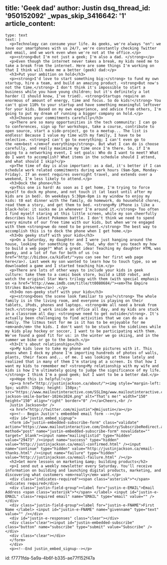 title: 'Geek dad'
author: Justin
dsq_thread_id: '950152092'
_wpas_skip_3416642: '1'
article_content:
  -
    type: text
    text: |
      <p>Technology can consume your life. As geeks, we're always "on": we have our smartphones with us 24/7, we're constantly checking Twitter and email, and we work even when we're not at the office.</p>
      <p><strong>But I'm not just a geek; I'm also a dad. </strong></p>
      <p>Even though the internet never takes a break, my kids need me to take a break from the internet. Here are some things I'm working on that I think will make me a better (geek) dad:</p>
      <h3>Put your ambition on hold</h3>
      <p><strong>I'd love to start something big:</strong> to fund my own startup, hire a team, and build an amazing product. <strong>But now's not the time.</strong> I don't think it's impossible to start a business while you have young children; but it's definitely a lot harder (I should know, I've tried). <strong>Startups require an enormous of amount of energy, time and focus. So do kids!</strong> You can't give 110% to your startup and have something meaningful leftover for your kids. Based on my own experience, and advice from others, I'm going to put my dream of running a bigger company on hold.</p>
      <h3>Choose your commitments carefully</h3>
      <p>There are so many opportunities in the tech community: I can go to conferences, sign up for workshops, take a course, contribute to open source, start a side-project, go to a meetup... The list is endless! Because I value my time with my family, I have to be selective. <strong>I can't go to everything; I can't even go to the <em>best </em>of everything</strong>. But what I can do is choose carefully, and really maximize my time once I'm there. So, if I'm going to a networking event, I set goals: Who do I want to meet? What do I want to accomplish? What items in the schedule should I attend, and what should I skip?</p>
      <p>The time of day is also important: as a dad, it's better if I can schedule work related commitments during work hours (9am-5pm, Monday-Friday). If an event requires overnight travel, and extends over a weekend, I'm less likely to attend.</p>
      <h3>Dock the phone</h3>
      <p>This one is hard! As soon as I get home, I'm trying to force myself to dock my phone, and not touch it (at least until after my kids are in bed). On weekdays 5:30pm-8pm is my window to enjoy my kids: t0 eat dinner with the family, do homework, do household chores, read them a story, and get them to bed. <strong>My iPhone is like a black-hole: it sucks me in whenever I'm around it.</strong> Too often I find myself staring at this little screen, while my son cheerfully describes his latest Pokemon battle. I don't think we need to spend every minute of our free time with our kids, but when we're engaged with them <strong>we do need to be present.</strong> The best way to accomplish this is to dock the phone when I get home.</p>
      <h3>Do geeky stuff with your kids</h3>
      <p>On a Saturday, my daughter and I were just hanging around the house, looking for something to do. "Dad, why don't you teach my how to build a web page?" What a great idea! Teaching my daughter HTML was geeky, and a lot of fun for both of us (<a href="http://bizbox.ca/kidlet/">you can see her first web page here</a>). Last week my son wanted to learn how to touch type, so we downloaded a game and I started teaching him.</p>
      <p>There are lots of other ways to include your kids in geek culture: take them to a comic book store, build a LEGO robot, and watch the original Star Wars trilogy with them (with special emphasis on <a href="http://www.imdb.com/title/tt0080684/"><em>The Empire Strikes Back</em></a>) .</p>
      <h3>Do non-geeky stuff with your kids</h3>
      <p><strong>Does the scene look familiar to you?</strong> The whole family is in the living room, and everyone is playing on their tablets, iPods, phones and laptops. <strong>We all need a break from tech.</strong> I work inside an office all day, and my kids are stuck in a classroom all day: <strong>we need to get outside</strong>. It's actually been challenging to find activities that we can do as a family. The litmus test for me is it has to be enjoyable for me <em>and</em> the kids. I don't want to be stuck on the sidelines while my kids play hockey or soccer, I want to be participating with them. We've found a good fit for us: in the winter we go skiing, and in the summer we bike or go to the beach.</p>
      <h3>It's about relationships</h3>
      <p>My kids love to take my phone and take pictures with it. This means when I dock my phone I'm importing hundreds of photos of walls, plants, their faces and... of me. I was looking at these lately and realized that in many of them I'm staring at a screen. Is that how I want my kids to remember me? <strong>My relationship with my wife and kids is how I'm ultimately going to judge the significance of my life.</strong> I think I'm a good geek; but I want to be a better dad.</p>
      <p>Hope this is helpful!</p>
      <p><a href="http://justinjackson.ca/about/"><img style="margin-left: 5px; width: 150px; height: 150px;" src="https://www.mailoutinteractive.com/SSLImg/www.mailoutinteractive.com/Industry/Home/7450/29473/images/justin-jackson-smile-barber-1024x1024.png" alt="That's me!" width="150" height="150" align="right" border="0" /></a>Cheers,<br />
      Justin Jackson<br />
      <a href="http://twitter.com/mijustin">@mijustin</a></p>
      <p><!-- Begin Justin's embedded email form --></p>
      <div id="justin_embed_signup">
      <form id="justin-embedded-subscribe-form" class="validate" action="https://www.mailoutinteractive.com/Industry/SubscribeRedirect.aspx" method="post" name="justin-embedded-subscribe-form" novalidate="" target="_blank"><input name="mailinglistid" type="hidden" value="29473" /><input name="success" type="hidden" value="http://justinjackson.ca/email-confirmed.html" /><input name="continue" type="hidden" value="http://justinjackson.ca/email-thanks.html" /><input name="failure" type="hidden" value="http://justinjackson.ca/email-failure.html" /></p>
      <h2>Get more lessons on marketing &amp; building products</h2>
      <p>I send out a weekly newsletter every Saturday. You'll receive information on building and launching digital products, marketing, and discovering what customers <em>really</em> want.</p>
      <div class="indicates-required"><span class="asterisk">*</span> indicates required</div>
      <div class="justin-field-group"><label for="justin-e-EMAIL">Email Address <span class="asterisk">*</span> </label> <input id="justin-e-EMAIL" class="required email" name="EMAIL" type="email" value="" /></div>
      <div class="justin-field-group"><label for="justin-e-FNAME">First Name </label> <input id="justin-e-FNAME" name="givenname" type="text" value="" /></div>
      <div id="justin-e-responses" class="clear"></div>
      <div class="clear"><input id="justin-embedded-subscribe" class="button" name="subscribe" type="submit" value="Subscribe" /></div>
      <div class="clear"></div>
      </form>
      </div>
      <p><!--End justin_embed_signup--></p>
      
id: f7771fda-5a9a-4b6f-b335-ae77f152f47a
